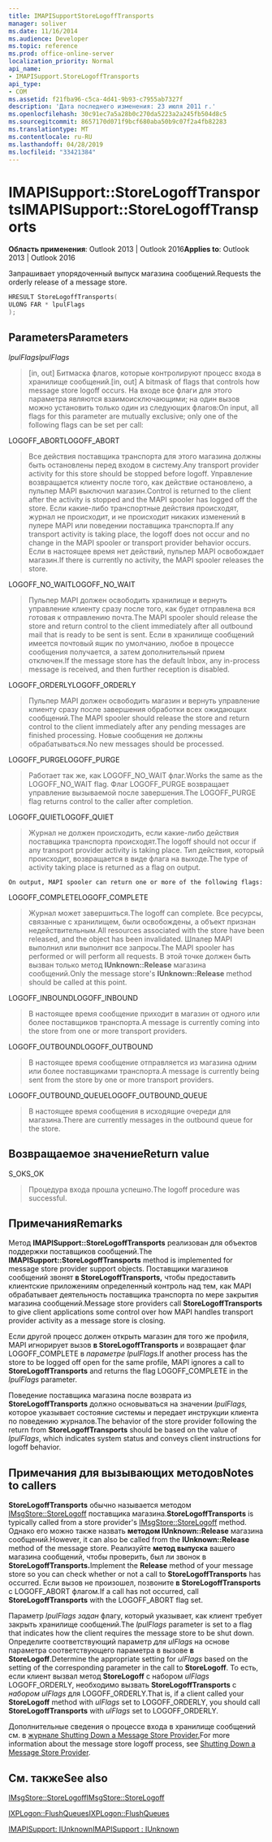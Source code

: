 ```yaml
---
title: IMAPISupportStoreLogoffTransports
manager: soliver
ms.date: 11/16/2014
ms.audience: Developer
ms.topic: reference
ms.prod: office-online-server
localization_priority: Normal
api_name:
- IMAPISupport.StoreLogoffTransports
api_type:
- COM
ms.assetid: f21fba96-c5ca-4d41-9b93-c7955ab7327f
description: 'Дата последнего изменения: 23 июля 2011 г.'
ms.openlocfilehash: 30c91ec7a5a28b0c270da5223a2a245fb504d8c5
ms.sourcegitcommit: 8657170d071f9bcf680aba50b9c07f2a4fb82283
ms.translationtype: MT
ms.contentlocale: ru-RU
ms.lasthandoff: 04/28/2019
ms.locfileid: "33421384"
---
```

# <a name="imapisupportstorelogofftransports"></a><span data-ttu-id="1b459-103">IMAPISupport::StoreLogoffTransports</span><span class="sxs-lookup"><span data-stu-id="1b459-103">IMAPISupport::StoreLogoffTransports</span></span>

  
  
<span data-ttu-id="1b459-104">**Область применения**: Outlook 2013 | Outlook 2016</span><span class="sxs-lookup"><span data-stu-id="1b459-104">**Applies to**: Outlook 2013 | Outlook 2016</span></span> 
  
<span data-ttu-id="1b459-105">Запрашивает упорядоченный выпуск магазина сообщений.</span><span class="sxs-lookup"><span data-stu-id="1b459-105">Requests the orderly release of a message store.</span></span>
  
```cpp
HRESULT StoreLogoffTransports(
ULONG FAR * lpulFlags
);
```

## <a name="parameters"></a><span data-ttu-id="1b459-106">Parameters</span><span class="sxs-lookup"><span data-stu-id="1b459-106">Parameters</span></span>

 <span data-ttu-id="1b459-107">_lpulFlags_</span><span class="sxs-lookup"><span data-stu-id="1b459-107">_lpulFlags_</span></span>
  
> <span data-ttu-id="1b459-108">[in, out] Битмаска флагов, которые контролируют процесс входа в хранилище сообщений.</span><span class="sxs-lookup"><span data-stu-id="1b459-108">[in, out] A bitmask of flags that controls how message store logoff occurs.</span></span> <span data-ttu-id="1b459-109">На входе все флаги для этого параметра являются взаимоисключающими; на один вызов можно установить только один из следующих флагов:</span><span class="sxs-lookup"><span data-stu-id="1b459-109">On input, all flags for this parameter are mutually exclusive; only one of the following flags can be set per call:</span></span>
    
<span data-ttu-id="1b459-110">LOGOFF_ABORT</span><span class="sxs-lookup"><span data-stu-id="1b459-110">LOGOFF_ABORT</span></span> 
  
> <span data-ttu-id="1b459-111">Все действия поставщика транспорта для этого магазина должны быть остановлены перед входом в систему.</span><span class="sxs-lookup"><span data-stu-id="1b459-111">Any transport provider activity for this store should be stopped before logoff.</span></span> <span data-ttu-id="1b459-112">Управление возвращается клиенту после того, как действие остановлено, а пульпер MAPI выключил магазин.</span><span class="sxs-lookup"><span data-stu-id="1b459-112">Control is returned to the client after the activity is stopped and the MAPI spooler has logged off the store.</span></span> <span data-ttu-id="1b459-113">Если какие-либо транспортные действия происходят, журнал не происходит, и не происходит никаких изменений в пулере MAPI или поведении поставщика транспорта.</span><span class="sxs-lookup"><span data-stu-id="1b459-113">If any transport activity is taking place, the logoff does not occur and no change in the MAPI spooler or transport provider behavior occurs.</span></span> <span data-ttu-id="1b459-114">Если в настоящее время нет действий, пульпер MAPI освобождает магазин.</span><span class="sxs-lookup"><span data-stu-id="1b459-114">If there is currently no activity, the MAPI spooler releases the store.</span></span> 
    
<span data-ttu-id="1b459-115">LOGOFF_NO_WAIT</span><span class="sxs-lookup"><span data-stu-id="1b459-115">LOGOFF_NO_WAIT</span></span> 
  
> <span data-ttu-id="1b459-116">Пульпер MAPI должен освободить хранилище и вернуть управление клиенту сразу после того, как будет отправлена вся готовая к отправлению почта.</span><span class="sxs-lookup"><span data-stu-id="1b459-116">The MAPI spooler should release the store and return control to the client immediately after all outbound mail that is ready to be sent is sent.</span></span> <span data-ttu-id="1b459-117">Если в хранилище сообщений имеется почтовый ящик по умолчанию, любое в процессе сообщения получается, а затем дополнительный прием отключен.</span><span class="sxs-lookup"><span data-stu-id="1b459-117">If the message store has the default Inbox, any in-process message is received, and then further reception is disabled.</span></span> 
    
<span data-ttu-id="1b459-118">LOGOFF_ORDERLY</span><span class="sxs-lookup"><span data-stu-id="1b459-118">LOGOFF_ORDERLY</span></span> 
  
> <span data-ttu-id="1b459-119">Пульпер MAPI должен освободить магазин и вернуть управление клиенту сразу после завершения обработки всех ожидающих сообщений.</span><span class="sxs-lookup"><span data-stu-id="1b459-119">The MAPI spooler should release the store and return control to the client immediately after any pending messages are finished processing.</span></span> <span data-ttu-id="1b459-120">Новые сообщения не должны обрабатываться.</span><span class="sxs-lookup"><span data-stu-id="1b459-120">No new messages should be processed.</span></span> 
    
<span data-ttu-id="1b459-121">LOGOFF_PURGE</span><span class="sxs-lookup"><span data-stu-id="1b459-121">LOGOFF_PURGE</span></span> 
  
> <span data-ttu-id="1b459-122">Работает так же, как LOGOFF_NO_WAIT флаг.</span><span class="sxs-lookup"><span data-stu-id="1b459-122">Works the same as the LOGOFF_NO_WAIT flag.</span></span> <span data-ttu-id="1b459-123">Флаг LOGOFF_PURGE возвращает управление вызываемой после завершения.</span><span class="sxs-lookup"><span data-stu-id="1b459-123">The LOGOFF_PURGE flag returns control to the caller after completion.</span></span> 
    
<span data-ttu-id="1b459-124">LOGOFF_QUIET</span><span class="sxs-lookup"><span data-stu-id="1b459-124">LOGOFF_QUIET</span></span> 
  
> <span data-ttu-id="1b459-125">Журнал не должен происходить, если какие-либо действия поставщика транспорта происходят.</span><span class="sxs-lookup"><span data-stu-id="1b459-125">The logoff should not occur if any transport provider activity is taking place.</span></span> <span data-ttu-id="1b459-126">Тип действия, который происходит, возвращается в виде флага на выходе.</span><span class="sxs-lookup"><span data-stu-id="1b459-126">The type of activity taking place is returned as a flag on output.</span></span>
    
    On output, MAPI spooler can return one or more of the following flags:
    
<span data-ttu-id="1b459-127">LOGOFF_COMPLETE</span><span class="sxs-lookup"><span data-stu-id="1b459-127">LOGOFF_COMPLETE</span></span> 
  
> <span data-ttu-id="1b459-128">Журнал может завершиться.</span><span class="sxs-lookup"><span data-stu-id="1b459-128">The logoff can complete.</span></span> <span data-ttu-id="1b459-129">Все ресурсы, связанные с хранилищем, были освобождены, а объект признан недействительным.</span><span class="sxs-lookup"><span data-stu-id="1b459-129">All resources associated with the store have been released, and the object has been invalidated.</span></span> <span data-ttu-id="1b459-130">Шпалер MAPI выполнил или выполнит все запросы.</span><span class="sxs-lookup"><span data-stu-id="1b459-130">The MAPI spooler has performed or will perform all requests.</span></span> <span data-ttu-id="1b459-131">В этой точке должен быть вызван только метод **IUnknown::Release** магазина сообщений.</span><span class="sxs-lookup"><span data-stu-id="1b459-131">Only the message store's **IUnknown::Release** method should be called at this point.</span></span> 
    
<span data-ttu-id="1b459-132">LOGOFF_INBOUND</span><span class="sxs-lookup"><span data-stu-id="1b459-132">LOGOFF_INBOUND</span></span> 
  
> <span data-ttu-id="1b459-133">В настоящее время сообщение приходит в магазин от одного или более поставщиков транспорта.</span><span class="sxs-lookup"><span data-stu-id="1b459-133">A message is currently coming into the store from one or more transport providers.</span></span> 
    
<span data-ttu-id="1b459-134">LOGOFF_OUTBOUND</span><span class="sxs-lookup"><span data-stu-id="1b459-134">LOGOFF_OUTBOUND</span></span> 
  
> <span data-ttu-id="1b459-135">В настоящее время сообщение отправляется из магазина одним или более поставщиками транспорта.</span><span class="sxs-lookup"><span data-stu-id="1b459-135">A message is currently being sent from the store by one or more transport providers.</span></span> 
    
<span data-ttu-id="1b459-136">LOGOFF_OUTBOUND_QUEUE</span><span class="sxs-lookup"><span data-stu-id="1b459-136">LOGOFF_OUTBOUND_QUEUE</span></span> 
  
> <span data-ttu-id="1b459-137">В настоящее время сообщения в исходящие очереди для магазина.</span><span class="sxs-lookup"><span data-stu-id="1b459-137">There are currently messages in the outbound queue for the store.</span></span>
    
## <a name="return-value"></a><span data-ttu-id="1b459-138">Возвращаемое значение</span><span class="sxs-lookup"><span data-stu-id="1b459-138">Return value</span></span>

<span data-ttu-id="1b459-139">S_OK</span><span class="sxs-lookup"><span data-stu-id="1b459-139">S_OK</span></span> 
  
> <span data-ttu-id="1b459-140">Процедура входа прошла успешно.</span><span class="sxs-lookup"><span data-stu-id="1b459-140">The logoff procedure was successful.</span></span>
    
## <a name="remarks"></a><span data-ttu-id="1b459-141">Примечания</span><span class="sxs-lookup"><span data-stu-id="1b459-141">Remarks</span></span>

<span data-ttu-id="1b459-142">Метод **IMAPISupport::StoreLogoffTransports** реализован для объектов поддержки поставщиков сообщений.</span><span class="sxs-lookup"><span data-stu-id="1b459-142">The **IMAPISupport::StoreLogoffTransports** method is implemented for message store provider support objects.</span></span> <span data-ttu-id="1b459-143">Поставщики магазинов сообщений звонят **в StoreLogoffTransports,** чтобы предоставить клиентские приложениям определенный контроль над тем, как MAPI обрабатывает деятельность поставщика транспорта по мере закрытия магазина сообщений.</span><span class="sxs-lookup"><span data-stu-id="1b459-143">Message store providers call **StoreLogoffTransports** to give client applications some control over how MAPI handles transport provider activity as a message store is closing.</span></span> 
  
<span data-ttu-id="1b459-144">Если другой процесс должен открыть магазин для того же профиля, MAPI игнорирует вызов **в StoreLogoffTransports** и возвращает флаг LOGOFF_COMPLETE в _параметре lpulFlags._</span><span class="sxs-lookup"><span data-stu-id="1b459-144">If another process has the store to be logged off open for the same profile, MAPI ignores a call to **StoreLogoffTransports** and returns the flag LOGOFF_COMPLETE in the  _lpulFlags_ parameter.</span></span> 
  
<span data-ttu-id="1b459-145">Поведение поставщика магазина после возврата из **StoreLogoffTransports** должно основываться на значении  _lpulFlags,_ которое указывает состояние системы и передает инструкции клиента по поведению журналов.</span><span class="sxs-lookup"><span data-stu-id="1b459-145">The behavior of the store provider following the return from **StoreLogoffTransports** should be based on the value of  _lpulFlags_, which indicates system status and conveys client instructions for logoff behavior.</span></span> 
  
## <a name="notes-to-callers"></a><span data-ttu-id="1b459-146">Примечания для вызывающих методов</span><span class="sxs-lookup"><span data-stu-id="1b459-146">Notes to callers</span></span>

 <span data-ttu-id="1b459-147">**StoreLogoffTransports** обычно называется методом [IMsgStore::StoreLogoff](imsgstore-storelogoff.md) поставщика магазина.</span><span class="sxs-lookup"><span data-stu-id="1b459-147">**StoreLogoffTransports** is typically called from a store provider's [IMsgStore::StoreLogoff](imsgstore-storelogoff.md) method.</span></span> <span data-ttu-id="1b459-148">Однако его можно также назвать **методом IUnknown::Release** магазина сообщений.</span><span class="sxs-lookup"><span data-stu-id="1b459-148">However, it can also be called from the **IUnknown::Release** method of the message store.</span></span> <span data-ttu-id="1b459-149">Реализуйте **метод выпуска** вашего магазина сообщений, чтобы проверить, был ли звонок в **StoreLogoffTransports.**</span><span class="sxs-lookup"><span data-stu-id="1b459-149">Implement the **Release** method of your message store so you can check whether or not a call to **StoreLogoffTransports** has occurred.</span></span> <span data-ttu-id="1b459-150">Если вызов не произошел, позвоните **в StoreLogoffTransports** с LOGOFF_ABORT флагом.</span><span class="sxs-lookup"><span data-stu-id="1b459-150">If a call has not occurred, call **StoreLogoffTransports** with the LOGOFF_ABORT flag set.</span></span> 
  
<span data-ttu-id="1b459-151">Параметр  _lpulFlags задан_ флагу, который указывает, как клиент требует закрыть хранилище сообщений.</span><span class="sxs-lookup"><span data-stu-id="1b459-151">The  _lpulFlags_ parameter is set to a flag that indicates how the client requires the message store to be shut down.</span></span> <span data-ttu-id="1b459-152">Определите соответствующий параметр  _для ulFlags_ на основе параметра соответствующего параметра в вызове **в StoreLogoff**.</span><span class="sxs-lookup"><span data-stu-id="1b459-152">Determine the appropriate setting for  _ulFlags_ based on the setting of the corresponding parameter in the call to **StoreLogoff**.</span></span> <span data-ttu-id="1b459-153">То есть, если клиент вызвал метод **StoreLogoff** с набором  _ulFlags_ LOGOFF_ORDERLY, необходимо вызвать **StoreLogoffTransports** с  _набором ulFlags_ для LOGOFF_ORDERLY.</span><span class="sxs-lookup"><span data-stu-id="1b459-153">That is, if a client called your **StoreLogoff** method with  _ulFlags_ set to LOGOFF_ORDERLY, you should call **StoreLogoffTransports** with  _ulFlags_ set to LOGOFF_ORDERLY.</span></span> 
  
<span data-ttu-id="1b459-154">Дополнительные сведения о процессе входа в хранилище сообщений см. в [журнале Shutting Down a Message Store Provider.](shutting-down-a-message-store-provider.md)</span><span class="sxs-lookup"><span data-stu-id="1b459-154">For more information about the message store logoff process, see [Shutting Down a Message Store Provider](shutting-down-a-message-store-provider.md).</span></span>
  
## <a name="see-also"></a><span data-ttu-id="1b459-155">См. также</span><span class="sxs-lookup"><span data-stu-id="1b459-155">See also</span></span>



[<span data-ttu-id="1b459-156">IMsgStore::StoreLogoff</span><span class="sxs-lookup"><span data-stu-id="1b459-156">IMsgStore::StoreLogoff</span></span>](imsgstore-storelogoff.md)
  
[<span data-ttu-id="1b459-157">IXPLogon::FlushQueues</span><span class="sxs-lookup"><span data-stu-id="1b459-157">IXPLogon::FlushQueues</span></span>](ixplogon-flushqueues.md)
  
[<span data-ttu-id="1b459-158">IMAPISupport: IUnknown</span><span class="sxs-lookup"><span data-stu-id="1b459-158">IMAPISupport : IUnknown</span></span>](imapisupportiunknown.md)

